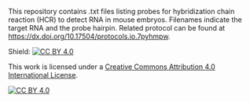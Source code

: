 This repository contains .txt files listing probes for hybridization chain reaction (HCR) to detect RNA in mouse embryos. Filenames indicate the target RNA and the probe hairpin. Related protocol can be found at https://dx.doi.org/10.17504/protocols.io.7pyhmpw.

Shield: [![CC BY 4.0][cc-by-shield]][cc-by]

This work is licensed under a
[Creative Commons Attribution 4.0 International License][cc-by].

[![CC BY 4.0][cc-by-image]][cc-by]

[cc-by]: http://creativecommons.org/licenses/by/4.0/
[cc-by-image]: https://i.creativecommons.org/l/by/4.0/88x31.png
[cc-by-shield]: https://img.shields.io/badge/License-CC%20BY%204.0-lightgrey.svg
